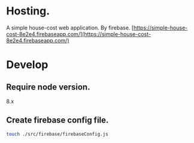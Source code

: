 # Hosting.
A simple house-cost web application.
By firebase.
[https://simple-house-cost-8e2e4.firebaseapp.com/](https://simple-house-cost-8e2e4.firebaseapp.com/)

# Develop

## Require node version.
8.x

## Create firebase config file.
```sh
touch ./src/firebase/firebaseConfig.js
```
